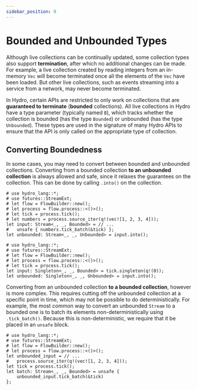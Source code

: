 ```yaml
---
sidebar_position: 0
---
```


# Bounded and Unbounded Types
Although live collections can be continually updated, some collection types also support **termination**, after which no additional changes can be made. For example, a live collection created by reading integers from an in-memory `Vec` will become terminated once all the elements of the `Vec` have been loaded. But other live collections, such as events streaming into a service from a network, may never become terminated.

In Hydro, certain APIs are restricted to only work on collections that are **guaranteed to terminate** (**bounded** collections). All live collections in Hydro have a type parameter (typically named `B`), which tracks whether the collection is bounded (has the type `Bounded`) or unbounded (has the type `Unbounded`). These types are used in the signature of many Hydro APIs to ensure that the API is only called on the appropriate type of collection.

## Converting Boundedness
In some cases, you may need to convert between bounded and unbounded collections. Converting from a bounded collection **to an unbounded collection** is always allowed and safe, since it relaxes the guarantees on the collection. This can be done by calling `.into()` on the collection.

```rust,no_run
# use hydro_lang::*;
# use futures::StreamExt;
# let flow = FlowBuilder::new();
# let process = flow.process::<()>();
# let tick = process.tick();
# let numbers = process.source_iter(q!(vec![1, 2, 3, 4]));
let input: Stream<_, _, Bounded> = // ...
#   unsafe { numbers.tick_batch(&tick) };
let unbounded: Stream<_, _, Unbounded> = input.into();
```

```rust,no_run
# use hydro_lang::*;
# use futures::StreamExt;
# let flow = FlowBuilder::new();
# let process = flow.process::<()>();
# let tick = process.tick();
let input: Singleton<_, _, Bounded> = tick.singleton(q!(0));
let unbounded: Singleton<_, _, Unbounded> = input.into();
```

Converting from an unbounded collection **to a bounded collection**, however is more complex. This requires cutting off the unbounded collection at a specific point in time, which may not be possible to do deterministically. For example, the most common way to convert an unbounded `Stream` to a bounded one is to batch its elements non-deterministically using `.tick_batch()`. Because this is non-deterministic, we require that it be placed in an `unsafe` block.

```rust,no_run
# use hydro_lang::*;
# use futures::StreamExt;
# let flow = FlowBuilder::new();
# let process = flow.process::<()>();
let unbounded_input = // ...
#   process.source_iter(q!(vec![1, 2, 3, 4]));
let tick = process.tick();
let batch: Stream<_, _, Bounded> = unsafe {
    unbounded_input.tick_batch(&tick)
};
```
